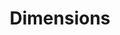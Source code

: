 ---
bigquery: https://console.cloud.google.com/bigquery?p=covid-19-dimensions-ai&page=table&d=data&t=publications
contributors: Digital Science, https://www.digital-science.com/
cost: Free for personal, non-commercial use.
description: Dimensions contains more than 100 million publications, ranging from
  articles published in scholarly journals, books and book chapters, to preprints
  and conference proceedings. All publications are contextualized with linked data
  sets, funding, publications, patents, clinical trials, and policy documents. You
  can also view associated categories, funders, institutions, and researcher profiles.
documentation: https://docs.dimensions.ai/bigquery/index.html
last_edit: 04/12/2022, 06:53:35
location: https://www.dimensions.ai/products/free/
maintained_by: Digital Science, https://www.digital-science.com/
schema_fields:
- category_bra
- supporting_grant_ids
- current_assignee
- associated_grant_ids
- funding_gbp
- publisher
- open_access_categories
- research_orgs
- language
- citations_count
- funder_orgs
- id
- current_assignee_countries
- repository_id
- embargo_date
- category_for
- date_normal
- resulting_publication_doi
- types
- concepts
- clinical_trial_ids
- investigators
- links
- address
- publication_year
- jurisdiction
- type
- abstract
- research_org_countries
- phase
- resulting_publication_ids
- interventions
- filing_year
- cpc
- acknowledgements
- subtitles
- acronym
- granted_year
- mesh_headings
- linkout
- patent_ids
- organisation_details
- date_inserted
- registry
- book_title
- book_series_title
- year
- conference
- citation_string
- category_hrcs_hc
- priority_date
- created_date
- funding_currency
- mesh_terms
- legal_status
- priority_year
- funding_nzd
- granted_date
- funder_org_state_codes
- altmetrics
- category_hrcs_rac
- original_title
- isbn
- relationships
- filing_date
- start_year
- original_assignee
- assignee_orgs
- category_icrp_cso
- pages
- categories
- open_access_categories_v2
- research_org_city_names
- associated_publication_pmid
- funding_cad
- date_print
- brief_title
- start_date
- grant_number
- expiration_year
- research_org_country_names
- journal_lists
- funding_amount
- name
- gender
- category_icrp_ct
- status
- legal_events
- kind
- assignee_countries
- eisbn
- source_id
- proceedings_title
- email_address
- citations
- journal
- funder_org_countries
- researcher_ids
- original_assignee_orgs
- family_id
- date_imported_gbq
- application_number
- metrics
- research_org_state_codes
- date_online
- title
- acronyms
- original_abstract
- inventor_names
- ipcr
- repository_name
- doi
- established
- filing_status
- associated_publication_doi
- reference_ids
- funding_usd
- end_year
- active_years
- current_assignee_orgs
- category_rcdc
- category_uoa
- external_ids
- editors
- date
- research_org_state_names
- funder_org_cities
- funding_cny
- research_org_cities
- authors
- funder_org_acronyms
- wikipedia_url
- pmcid
- associated_publication_arxiv_id
- date_modified
- arxiv_id
- funding_eur
- category_sdg
- labels
- funding_aud
- expiration_date
- family_count
- funder_org
- pmid
- cited_by_ids
- category_hra
- associated_publication_id
- aliases
- repository_url
- volume
- foa_number
- license
- publication_date
- funding_jpy
- funding_details
- funder_countries
- publication_ids
- original_assignee_countries
- issue
- parent_id
- description
- funding_chf
- family_members_ids
- conditions
- end_date
shortname: dimensions
tags:
- scholarly literature
- patents
- funding
- clinical trials
- academic profiles
terms_of_use: 'Use of both the Dimensions COVID-19 dataset and full Dimensions dataset
  are subject to the Dimensions Terms of use: https://www.dimensions.ai/policies-terms-legal '
title: Dimensions
uuid: dcff88bd-fe6b-4fdb-8159-809bf9d7bc1c
---